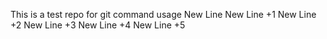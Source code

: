 This is a test repo for git command usage
New Line
New Line +1
New Line +2
New Line +3
New Line +4
New Line +5
